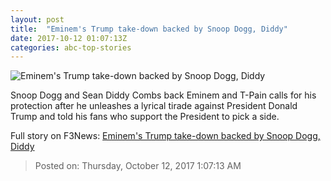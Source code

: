 ```yaml
---
layout: post
title:  "Eminem's Trump take-down backed by Snoop Dogg, Diddy"
date: 2017-10-12 01:07:13Z
categories: abc-top-stories
---
```


![Eminem's Trump take-down backed by Snoop Dogg, Diddy](http://www.abc.net.au/news/image/9042538-1x1-700x700.jpg)

Snoop Dogg and Sean Diddy Combs back Eminem and T-Pain calls for his protection after he unleashes a lyrical tirade against President Donald Trump and told his fans who support the President to pick a side.


Full story on F3News: [Eminem's Trump take-down backed by Snoop Dogg, Diddy](http://www.f3nws.com/n/JAREBG)

> Posted on: Thursday, October 12, 2017 1:07:13 AM
